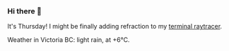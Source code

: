 ### Hi there :wave:

It's Thursday! I might be finally adding refraction to my [terminal raytracer](https://github.com/bewuethr/bash-raytracer).

Weather in Victoria BC: light rain, at +6°C.
